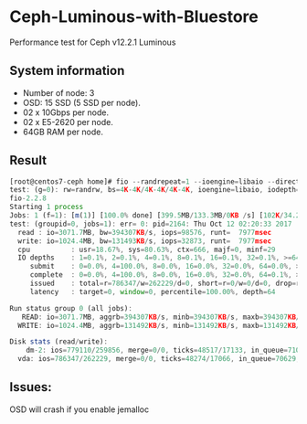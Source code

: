# Ceph-Luminous-with-Bluestore
Performance test for Ceph v12.2.1 Luminous

## System information
- Number of node: 3
- OSD: 15 SSD (5 SSD per node).
- 02 x 10Gbps per node.
- 02 x E5-2620 per node.
- 64GB RAM per node.

## Result
```javascript
[root@centos7-ceph home]# fio --randrepeat=1 --ioengine=libaio --direct=1 --gtod_reduce=1 --name=test --filename=test --bs=4k --iodepth=64 --size=4G --readwrite=randrw --rwmixread=75
test: (g=0): rw=randrw, bs=4K-4K/4K-4K/4K-4K, ioengine=libaio, iodepth=64
fio-2.2.8
Starting 1 process
Jobs: 1 (f=1): [m(1)] [100.0% done] [399.5MB/133.3MB/0KB /s] [102K/34.2K/0 iops] [eta 00m:00s]
test: (groupid=0, jobs=1): err= 0: pid=2164: Thu Oct 12 02:20:33 2017
  read : io=3071.7MB, bw=394307KB/s, iops=98576, runt=  7977msec
  write: io=1024.4MB, bw=131493KB/s, iops=32873, runt=  7977msec
  cpu          : usr=18.67%, sys=80.63%, ctx=666, majf=0, minf=29
  IO depths    : 1=0.1%, 2=0.1%, 4=0.1%, 8=0.1%, 16=0.1%, 32=0.1%, >=64=100.0%
     submit    : 0=0.0%, 4=100.0%, 8=0.0%, 16=0.0%, 32=0.0%, 64=0.0%, >=64=0.0%
     complete  : 0=0.0%, 4=100.0%, 8=0.0%, 16=0.0%, 32=0.0%, 64=0.1%, >=64=0.0%
     issued    : total=r=786347/w=262229/d=0, short=r=0/w=0/d=0, drop=r=0/w=0/d=0
     latency   : target=0, window=0, percentile=100.00%, depth=64

Run status group 0 (all jobs):
   READ: io=3071.7MB, aggrb=394307KB/s, minb=394307KB/s, maxb=394307KB/s, mint=7977msec, maxt=7977msec
  WRITE: io=1024.4MB, aggrb=131492KB/s, minb=131492KB/s, maxb=131492KB/s, mint=7977msec, maxt=7977msec

Disk stats (read/write):
    dm-2: ios=779110/259856, merge=0/0, ticks=48517/17133, in_queue=71085, util=98.79%, aggrios=786347/262229, aggrmerge=0/0, aggrticks=48274/17066, aggrin_queue=70629, aggrutil=98.76%
  vda: ios=786347/262229, merge=0/0, ticks=48274/17066, in_queue=70629, util=98.76%
  ```
  ## Issues:
  OSD will crash if you enable jemalloc
